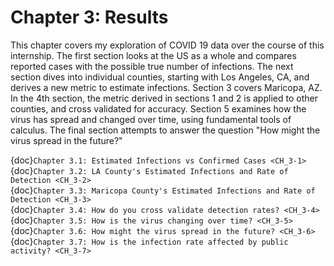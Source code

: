 Chapter 3: Results
=======================

This chapter covers my exploration of COVID 19 data over the course of this internship. The first section looks at the US as a whole and compares reported cases with the possible true number of infections. The next section dives into individual counties, starting with Los Angeles, CA, and derives a new metric to estimate infections. Section 3 covers Maricopa, AZ. In the 4th section, the metric derived in sections 1 and 2 is applied to other counties, and cross validated for accuracy. Section 5 examines how the virus has spread and changed over time, using fundamental tools of calculus. The final section attempts to answer the question "How might the virus spread in the future?"

{doc}`Chapter 3.1: Estimated Infections vs Confirmed Cases <CH_3-1>`  
{doc}`Chapter 3.2: LA County's Estimated Infections and Rate of Detection <CH_3-2>`   
{doc}`Chapter 3.3: Maricopa County's Estimated Infections and Rate of Detection <CH_3-3>`  
{doc}`Chapter 3.4: How do you cross validate detection rates? <CH_3-4>`  
{doc}`Chapter 3.5: How is the virus changing over time? <CH_3-5>`  
{doc}`Chapter 3.6: How might the virus spread in the future? <CH_3-6>`  
{doc}`Chapter 3.7: How is the infection rate affected by public activity? <CH_3-7>`  
